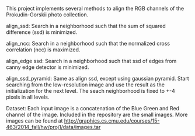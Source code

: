 This project implements several methods to align the RGB channels of the Prokudin-Gorskii photo collection. 



align_ssd: Search in a neighborhood such that the sum of squared difference (ssd) is minimized. 

align_ncc: Search in a neighborhood such that the normalized cross correlation (ncc) is maximized. 

align_edge ssd: Search in a neighborhood such that ssd of edges from canny edge detector is minimized.

align_ssd_pyramid: Same as align ssd, except using gaussian pyramid. Start searching from the low-resolution image and use the result as the initialization for the next level. The seach neighborhood is fixed to +-4 pixels in all levels. 

Dataset: 
Each input image is a concatenation of the Blue Green and Red channel of the image. Included in the repository are the small images. More images can be found at http://graphics.cs.cmu.edu/courses/15-463/2014_fall/hw/proj1/data/images.tar
